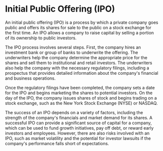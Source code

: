 # Initial Public Offering (IPO)

An initial public offering (IPO) is a process by which a private company goes public and offers its shares for sale to the public on a stock exchange for the first time. An IPO allows a company to raise capital by selling a portion of its ownership to public investors.

The IPO process involves several steps. First, the company hires an investment bank or group of banks to underwrite the offering. The underwriters help the company determine the appropriate price for the shares and sell them to institutional and retail investors. The underwriters also help the company with the necessary regulatory filings, including a prospectus that provides detailed information about the company's financial and business operations.

Once the regulatory filings have been completed, the company sets a date for the IPO and begins marketing the shares to potential investors. On the day of the IPO, the company issues shares of stock and begins trading on a stock exchange, such as the New York Stock Exchange (NYSE) or NASDAQ.

The success of an IPO depends on a variety of factors, including the strength of the company's financials and market demand for its shares. A successful IPO can provide a significant source of capital for a company, which can be used to fund growth initiatives, pay off debt, or reward early investors and employees. However, there are also risks involved with an IPO, such as market volatility and the potential for investor lawsuits if the company's performance falls short of expectations.